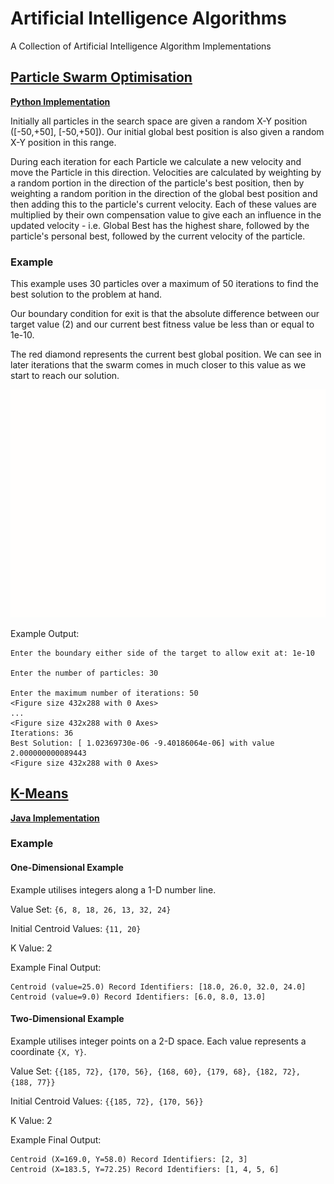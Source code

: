 # Artificial Intelligence Algorithms
A Collection of Artificial Intelligence Algorithm Implementations

## [Particle Swarm Optimisation](https://en.wikipedia.org/wiki/Particle_swarm_optimization)
**[Python Implementation](src/pso-python/particle_swarm_optimisation.py)**

Initially all particles in the search space are given a random X-Y position ([-50,+50], [-50,+50]). Our initial global best position is also given a random X-Y position in this range.

During each iteration for each Particle we calculate a new velocity and move the Particle in this direction. Velocities are calculated by weighting by a random portion in the direction of the particle's best position, then by weighting a random porition in the direction of the global best position and then adding this to the particle's current velocity.
Each of these values are multiplied by their own compensation value to give each an influence in the updated velocity - i.e. Global Best has the highest share, followed by the particle's personal best, followed by the current velocity of the particle.

### Example

This example uses 30 particles over a maximum of 50 iterations to find the best solution to the problem at hand.

Our boundary condition for exit is that the absolute difference between our target value (2) and our current best fitness value be less than or equal to 1e-10.

The red diamond represents the current best global position. We can see in later iterations that the swarm comes in much closer to this value as we start to reach our solution.

![](readme-gifs/pso_demo.gif)

Example Output:
```text
Enter the boundary either side of the target to allow exit at: 1e-10

Enter the number of particles: 30

Enter the maximum number of iterations: 50
<Figure size 432x288 with 0 Axes>
...
<Figure size 432x288 with 0 Axes>
Iterations: 36
Best Solution: [ 1.02369730e-06 -9.40186064e-06] with value 2.000000000089443
<Figure size 432x288 with 0 Axes>
```

## [K-Means](https://en.wikipedia.org/wiki/K-means_clustering)
**[Java Implementation](src/kmeans)**

### Example
#### One-Dimensional Example
Example utilises integers along a 1-D number line.

Value Set: `{6, 8, 18, 26, 13, 32, 24}`

Initial Centroid Values: `{11, 20}`

K Value: 2

Example Final Output:
```text
Centroid (value=25.0) Record Identifiers: [18.0, 26.0, 32.0, 24.0]
Centroid (value=9.0) Record Identifiers: [6.0, 8.0, 13.0]
```

#### Two-Dimensional Example
Example utilises integer points on a 2-D space. Each value represents a coordinate `{X, Y}`.

Value Set: `{{185, 72}, {170, 56}, {168, 60}, {179, 68}, {182, 72}, {188, 77}}`

Initial Centroid Values: `{{185, 72}, {170, 56}}`

K Value: 2

Example Final Output:
```text
Centroid (X=169.0, Y=58.0) Record Identifiers: [2, 3]
Centroid (X=183.5, Y=72.25) Record Identifiers: [1, 4, 5, 6]
```